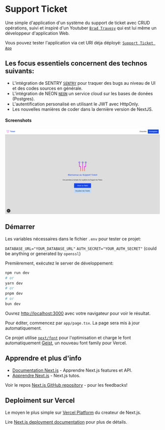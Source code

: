 # Support Ticket

Une simple d'application d'un système du support de ticket avec CRUD opérations, suivi et inspiré d'un Youtuber [`Brad Travesy`](https://www.youtube.com/watch?v=NKiTlo_dgb8) qui est lui même un développeur d'application Web.

Vous pouvez tester l'application via cet URl déja déployé: [`Support Ticket App`]()

## Les focus essentiels concernent des technos suivants:

- L'intégration de SENTRY [`SENTRY`](https://sentry.io/welcome/) pour traquer des bugs au niveau de UI et des codes sources en générale.
- L'intégration de NEON [`NEON`](https://neon.tech/) un service cloud sur les bases de donées (Postgres).
- L'autentification personalisé en utilisant le JWT avec HttpOnly.
- Les nouvelles manières de coder dans la dernière version de NextJS.

#### Screenshots

<div style="display: flex; gap: 0.5rem; justify-content: space-between">
  <img src="https://github.com/btkdevkh/support-ticket/blob/main/public/screenshot_1.png?raw=true" />
</div>

## Démarrer

Les variables nécessaires dans le fichier `.env` pour tester ce projet:

`DATABASE_URL="YOUR_DATABASE_URL"`
`AUTH_SECRET="YOUR_AUTH_SECRET"` (could be anything or generated by `openssl`)

Premièrement, exécutez le server de développement:

```bash
npm run dev
# or
yarn dev
# or
pnpm dev
# or
bun dev
```

Ouvrez [http://localhost:3000](http://localhost:3000) avec votre navigateur pour voir le résultat.

Pour éditer, commencez par `app/page.tsx`. La page sera mis à jour automatiquement.

Ce projet utilise [`next/font`](https://nextjs.org/docs/app/building-your-application/optimizing/fonts) pour l'optimisation et charge le font automatiquement [Geist](https://vercel.com/font), un nouveau font family pour Vercel.

## Apprendre et plus d'info

- [Documentation Next.js](https://nextjs.org/docs) - Apprendre Next.js features et API.
- [Apprendre Next.js](https://nextjs.org/learn) - Next.js tutos.

Voir le repos [Next.js GitHub repository](https://github.com/vercel/next.js) - pour les feedbacks!

## Deploiment sur Vercel

Le moyen le plus simple sur [Vercel Platform](https://vercel.com/new?utm_medium=default-template&filter=next.js&utm_source=create-next-app&utm_campaign=create-next-app-readme) du createur de Next.js.

Lire [Next.js deployment documentation](https://nextjs.org/docs/app/building-your-application/deploying) pour plus de détails.
